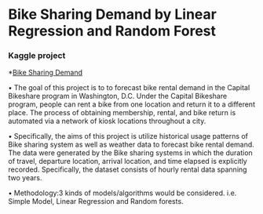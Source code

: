 # Bike Sharing Demand by Linear Regression and Random Forest

### Kaggle project 
*[Bike Sharing Demand]

[Bike Sharing Demand]:<https://www.kaggle.com/c/bike-sharing-demand>

• The goal of this project is to to forecast bike rental demand in the Capital Bikeshare program in Washington, D.C. Under the Capital Bikeshare program, people can rent a bike from one location and return it to a different place. The process of obtaining membership, rental, and bike return is automated via a network of kiosk locations throughout a city.
 
• Specifically, the aims of this project is utilize historical usage patterns of Bike sharing system as well as weather data to forecast bike rental demand. The data were generated by the Bike sharing systems in which the duration of travel, departure location, arrival location, and time elapsed is explicitly recorded. Specifically, the dataset consists of hourly rental data spanning two years.


• Methodology:3 kinds of models/algorithms would be considered. i.e. Simple Model, Linear Regression and Random forests.
